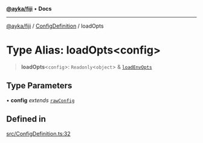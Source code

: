 [**@ayka/fiji**](../../../README.md) • **Docs**

***

[@ayka/fiji](../../../globals.md) / [ConfigDefinition](../README.md) / loadOpts

# Type Alias: loadOpts\<config\>

> **loadOpts**\<`config`\>: `Readonly`\<`object`\> & [`loadEnvOpts`](loadEnvOpts.md)

## Type Parameters

• **config** *extends* [`rawConfig`](../../../type-aliases/rawConfig.md)

## Defined in

[src/ConfigDefinition.ts:32](https://github.com/AndreyMork/fiji/blob/fde791600000fa1e2ba950f5f939a73281ac49cc/src/ConfigDefinition.ts#L32)
